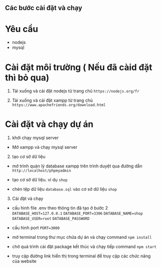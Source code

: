 ## Các bước cài đặt và chạy 
# Yêu cầu
- nodejs
- mysql
# Cài đặt môi trường ( Nếu đã càid đặt thì bỏ qua)

1. Tải xuống và cài đặt nodejs từ trang chủ `https://nodejs.org/fr`

2. Tải xuống và cài đặt xampp từ trang chủ `https://www.apachefriends.org/download.html`

# Cài đặt và chạy dự án
1. khởi chạy mysql server

- Mở xampp và chạy mysql server

2. tạo cơ sở dữ liệu
- mở trình quản lý database xampp trên trình duyệt qua đường dẫn `http://localhost/phpmyadmin`

- tạo cơ sở dữ liệu. ví dụ `shop`

- chèn tệp dữ liệu `database.sql` vào cơ sở dữ liệu `shop`

3. Cài đặt và chạy
- cấu hình file .env theo thông tin đã tạo ở bước 2
`DATABASE_HOST=127.0.0.1`
`DATABASE_PORT=3306`
`DATABASE_NAME=shop`
`DATABASE_USER=root`
`DATABASE_PASSWORD`

- cấu hình port 
`PORT=3000`

- mở terminal trong thư mục chứa dự án và chạy command
`npm install`

- chờ quá trình cài đặt package kết thúc và chạy tiếp command
`npm start`

- truy cập đường link hiển thị trong terminal để truy cập các chức năng của website